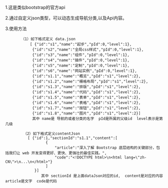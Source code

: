 1.这是类似bootstrap的官方api

2.通过自定义json类型，可以动态生成导航分类,以及Api内容。

3.使用方法  

           （1）如下格式定义 data.json
               [ {"id":"s1","name":"起步","pId":0,"level":1},
            	{"id":"s2","name":"全局css样式","pId":0,"level":1},
            	{"id":"s3","name":"组件","pId":0,"level":1},
            	{"id":"s4","name":"插件","pId":0,"level":1},
            	{"id":"s5","name":"定制","pId":0,"level":1},
            	{"id":"s6","name":"网站实例","pId":0,"level":1},
            	{"id":"s1.1","name":"概览","pId":"s1","level":2},
            	{"id":"s1.2","name":"栅格布局","pId":"s1","level":2},
            	{"id":"s1.3","name":"排版","pId":"s1","level":2},
            	{"id":"s1.4","name":"代码","pId":"s1","level":2},
            	{"id":"s1.5","name":"表单","pId":"s1","level":2},
            	{"id":"s1.6","name":"表格","pId":"s1","level":2},
            	{"id":"s1.7","name":"按钮","pId":"s1","level":2},
            	{"id":"s1.8","name":"图片","pId":"s1","level":2}]
            	其中 name是 导航的或者分类的名字  pId是所属的父级id  level表示是第几级
            	
            （2）如下格式定义contentJson 
              [ {"id":1,"sectionId":"s1.1","content":[
    				  {
    				      "article":"深入了解 Bootstrap 底层结构的关键部分，包括我们让 web 开发变得更好、更快、更强壮的最佳实践。",
    				      "code":"<!DOCTYPE html>\n<html lang=\"zh-CN\">\n...\n</html>"}				
    				  ]
                 }]
                 	其中 sectionId 是上面dataJson对应的id,  content是对应的内容 article是文字  code是代码
